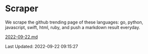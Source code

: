 # Scraper

We scrape the github trending page of these languages: go, python, javascript, swift, html, ruby, and push a markdown result everyday.

[2022-09-22.md](https://github.com/henson/Scraper/blob/master/2022-09-22.md)

Last Updated: 2022-09-22 09:15:27
